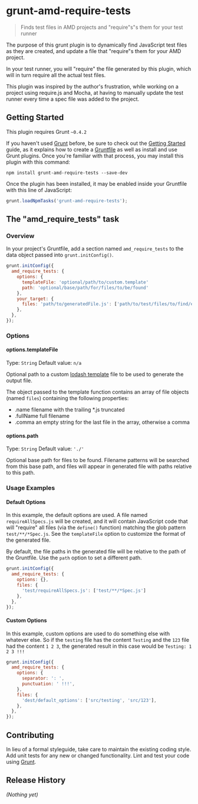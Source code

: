 # grunt-amd-require-tests

> Finds test files in AMD projects and "require"s"s them for your test runner

The purpose of this grunt plugin is to dynamically find JavaScript test files as they are created, and update a file that "require"s them for your AMD project.

In your test runner, you will "require" the file generated by this plugin, which will in turn require all the actual test files.

This plugin was inspired by the author's frustration, while working on a project using require.js and Mocha, at having to manually update the test runner every time a spec file was added to the project.

## Getting Started
This plugin requires Grunt `~0.4.2`

If you haven't used [Grunt](http://gruntjs.com/) before, be sure to check out the [Getting Started](http://gruntjs.com/getting-started) guide, as it explains how to create a [Gruntfile](http://gruntjs.com/sample-gruntfile) as well as install and use Grunt plugins. Once you're familiar with that process, you may install this plugin with this command:

```shell
npm install grunt-amd-require-tests --save-dev
```

Once the plugin has been installed, it may be enabled inside your Gruntfile with this line of JavaScript:

```js
grunt.loadNpmTasks('grunt-amd-require-tests');
```

## The "amd_require_tests" task

### Overview
In your project's Gruntfile, add a section named `amd_require_tests` to the data object passed into `grunt.initConfig()`.

```js
grunt.initConfig({
  amd_require_tests: {
    options: {
      templateFile: 'optional/path/to/custom.template'
      path: 'optional/base/path/for/files/to/be/found'
    },
    your_target: {
      files: 'path/to/generatedFile.js': ['path/to/test/files/to/find/e/g/**/*Spec.js']
    },
  },
});
```

### Options

#### options.templateFile
Type: `String`
Default value: `n/a`

Optional path to a custom [lodash template](http://lodash.com/docs#template)
file to be used to generate the output file.

The object passed to the template function contains an array
of file objects (named `files`) containing the following properties:

* .name        filename with the trailing *.js truncated
* .fullName    full filename
* .comma       an empty string for the last file in the array, otherwise a comma

#### options.path
Type: `String`
Default value: `'./'`

Optional base path for files to be found. Filename patterns will be searched from
this base path, and files will appear in generated file with paths relative to this path.

### Usage Examples

#### Default Options
In this example, the default options are used. A file named `requireAllSpecs.js` will
be created, and it will contain JavaScript code that will "require" all files (via the `define()` function) matching the glob pattern `test/**/*Spec.js`. See the `templateFile`
option to customize the format of the generated file.

By default, the file paths in the generated file will be relative to the path of
the Gruntfile. Use the `path` option to set a different path.

```js
grunt.initConfig({
  amd_require_tests: {
    options: {},
    files: {
      'test/requireAllSpecs.js': ['test/**/*Spec.js']
    },
  },
});
```

#### Custom Options
In this example, custom options are used to do something else with whatever else. So if the `testing` file has the content `Testing` and the `123` file had the content `1 2 3`, the generated result in this case would be `Testing: 1 2 3 !!!`

```js
grunt.initConfig({
  amd_require_tests: {
    options: {
      separator: ': ',
      punctuation: ' !!!',
    },
    files: {
      'dest/default_options': ['src/testing', 'src/123'],
    },
  },
});
```

## Contributing
In lieu of a formal styleguide, take care to maintain the existing coding style. Add unit tests for any new or changed functionality. Lint and test your code using [Grunt](http://gruntjs.com/).

## Release History
_(Nothing yet)_
